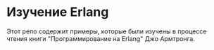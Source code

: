 # Изучение Erlang

Этот репо содержит примеры, которые были изучены в процессе чтения книги "Программирование на Erlang" Джо Армтронга. 
